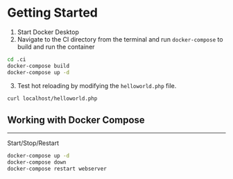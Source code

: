 # Getting Started

1. Start Docker Desktop 
2. Navigate to the CI directory from the terminal and run `docker-compose` to build and run the container

```bash
cd .ci
docker-compose build
docker-compose up -d
```

3. Test hot reloading by modifying the `helloworld.php` file.

```bash
curl localhost/helloworld.php
```

## Working with Docker Compose
---

Start/Stop/Restart

```bash
docker-compose up -d
docker-compose down
docker-compose restart webserver
```
